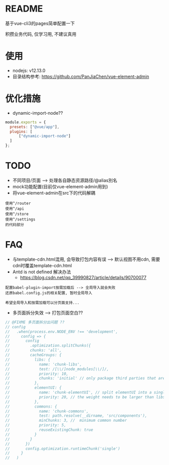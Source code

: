 # README

基于vue-cli3的pages简单配置一下

积攒业务代码, 仅学习用, 不建议真用

# 使用

- nodejs: v12.13.0
- 目录结构参考: https://github.com/PanJiaChen/vue-element-admin

# 优化措施

- dynamic-import-node??

```js
module.exports = {
  presets: ["@vue/app"],
  plugins: [
      ["dynamic-import-node"]
  ]
};
```

# TODO

- 不同项目/页面 --> 处理各自静态资源路径/@alias別名
- mock功能配置(目前仅vue-element-admin用到)
- 将vue-element-admin在src下的代码解耦

```
使用^/router 
使用^/api 
使用^/store 
使用^/settings
的代码部分 
```

# FAQ

- 与template-cdn.html混用, 会导致打包内容有误 --> 默认视图不用cdn, 需要cdn时覆盖template-cdn.html
- Antd is not defined 解决办法
    - https://blog.csdn.net/qq_39990827/article/details/90700077

```
配置babel-plugin-import按需加载后 --> 全局导入就会失败 
还原babel.config.js的相关配置, 暂时全局导入

希望全局导入和按需加载可以分页面支持...
```    
    
- 多页面拆分失效 --> 打包页面空白??

```js
// @FIXME 多页面拆分出问题 ??
// config
//   .when(process.env.NODE_ENV !== 'development',
//     config => {
//       config
//         .optimization.splitChunks({
//         chunks: 'all',
//         cacheGroups: {
//           libs: {
//             name: 'chunk-libs',
//             test: /[\\/]node_modules[\\/]/,
//             priority: 10,
//             chunks: 'initial' // only package third parties that are initially dependent
//           },
//           elementUI: {
//             name: 'chunk-elementUI', // split elementUI into a single package
//             priority: 20, // the weight needs to be larger than libs and app or it will be packaged into libs or app
//           },
//           commons: {
//             name: 'chunk-commons',
//             test: path.resolve(__dirname, 'src/components'),
//             minChunks: 3, //  minimum common number
//             priority: 5,
//             reuseExistingChunk: true
//           }
//         }
//       })
//       config.optimization.runtimeChunk('single')
//     }
//   )
```




